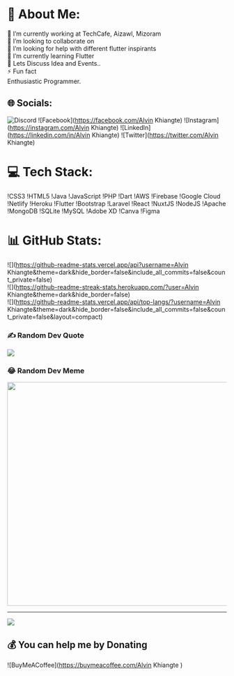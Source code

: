 # :dizzy: About Me:
:telescope: I’m currently working at TechCafe, Aizawl, Mizoram<br>:dancers: I’m looking to collaborate on <br>🤝 I’m looking for help with different flutter inspirants<br>:seedling: I’m currently learning Flutter<br>:speech_balloon: Lets Discuss Idea and Events.. <br>:zap: Fun fact<br>     Enthusiastic Programmer.


## :globe_with_meridians: Socials:
![Discord](htttps://discord.gg/AlvinKhiangte) ![Facebook](https://facebook.com/Alvin Khiangte) ![Instagram](https://instagram.com/Alvin Khiangte) ![LinkedIn](https://linkedin.com/in/Alvin Khiangte) ![Twitter](https://twitter.com/Alvin Khiangte)

# :computer: Tech Stack:
!CSS3 !HTML5 !Java !JavaScript !PHP !Dart !AWS !Firebase !Google Cloud !Netlify !Heroku !Flutter !Bootstrap !Laravel !React !NuxtJS !NodeJS !Apache !MongoDB !SQLite !MySQL !Adobe XD !Canva  !Figma
# :bar_chart: GitHub Stats:
![](https://github-readme-stats.vercel.app/api?username=Alvin Khiangte&theme=dark&hide_border=false&include_all_commits=false&count_private=false)<br/>
![](https://github-readme-streak-stats.herokuapp.com/?user=Alvin Khiangte&theme=dark&hide_border=false)<br/>
![](https://github-readme-stats.vercel.app/api/top-langs/?username=Alvin Khiangte&theme=dark&hide_border=false&include_all_commits=false&count_private=false&layout=compact)

### ✍️ Random Dev Quote
![](https://quotes-github-readme.vercel.app/api?type=horizontal&theme=radical)

### :joy: Random Dev Meme
<img src="https://random-memer.herokuapp.com/" width="512px"/>

---
![](https://visitcount.itsvg.in)

 ## :moneybag: You can help me by Donating
 ![BuyMeACoffee](https://buymeacoffee.com/Alvin Khiangte )

 
<!-- Proudly created with GPRM ( https://gprm.itsvg.in ) -->
